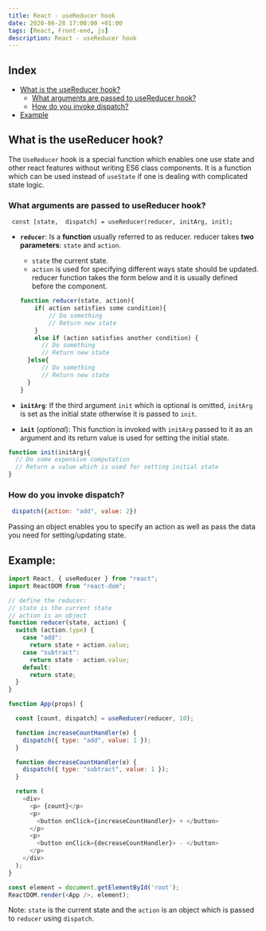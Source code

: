 ```yaml
---
title: React - useReducer hook
date: 2020-06-28 17:00:00 +01:00
tags: [React, Front-end, js]
description: React - useReducer hook
---
```


## Index

- [What is the useReducer hook?](#what-is-the-usereducer-hook)
  * [What arguments are passed to useReducer hook?](#what-arguments-are-passed-to-usereducer-hook)
  * [How do you invoke dispatch?](#how-do-you-invoke-dispatch)
- [Example](#example)


## What is the useReducer hook?

The `UseReducer` hook is a special function which enables one use state and other react features without writing ES6 class components. It is a function which can be used instead of `useState` if one is dealing with complicated state logic.


### What arguments are passed to useReducer hook?

` const [state,  dispatch] = useReducer(reducer, initArg, init);`

- **`reducer`**: Is a **function** usually referred to as reducer. reducer takes **two parameters**: `state` and `action`.
    - `state` the current state.
    - `action` is used for specifying different ways state should be updated. reducer function takes the form below and it is usually defined before the component.

    ```js
    function reducer(state, action){
        if( action satisfies some condition){
            // Do something
            // Return new state
        }
        else if (action satisfies another condition) {
          // Do something
          // Return new state
      }else{ 
          // Do something
          // Return new state
      }
    }
    ```  

- **`initArg`**: If the third argument `init` which is optional is omitted, `initArg` is set as the initial state otherwise it is passed to `init`.
- **`init`** (*optional*): This function is invoked with `initArg` passed to it as an argument and its return value is used for setting the initial state.

```js
function init(initArg){
  // Do some expensive computation
  // Return a value which is used for setting initial state
}
```

### How do you invoke dispatch?

```js
 dispatch({action: "add", value: 2})
```

Passing an object enables you to specify an action as well as pass the data you need for setting/updating state.

## Example:

```js
import React, { useReducer } from "react";
import ReactDOM from "react-dom";

// define the reducer:
// state is the current state
// action is an object
function reducer(state, action) {
  switch (action.type) {
    case "add":
      return state + action.value;
    case "subtract":
      return state - action.value;
    default:
      return state;
  }
}

function App(props) {

  const [count, dispatch] = useReducer(reducer, 10);

  function increaseCountHandler(e) {
    dispatch({ type: "add", value: 1 });
  }

  function decreaseCountHandler(e) {
    dispatch({ type: "subtract", value: 1 });
  }

  return (
    <div>
      <p> {count}</p>
      <p>
        <button onClick={increaseCountHandler}> + </button>
      </p>
      <p>
        <button onClick={decreaseCountHandler}> - </button>
      </p>
    </div>
  );
}

const element = document.getElementById('root');
ReactDOM.render(<App />, element);
```

Note:
`state` is the current state and the `action` is an object which is passed to `reducer` using `dispatch`.